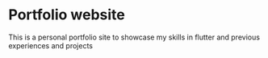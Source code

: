 # Portfolio website

This is a personal portfolio site to showcase my skills in flutter and previous experiences and projects

